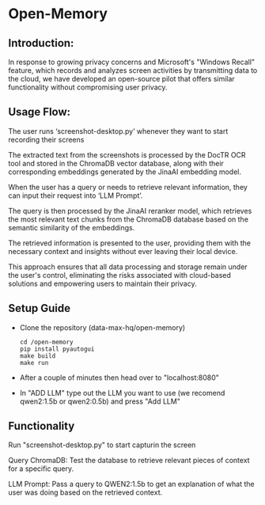 # Open-Memory

## Introduction:

In response to growing privacy concerns and Microsoft's "Windows Recall" feature, which records and analyzes screen activities by transmitting data to the cloud, we have developed an open-source pilot that offers similar functionality without compromising user privacy.


## Usage Flow:

The user runs ‘screenshot-desktop.py’ whenever they want to start recording their screens

  
The extracted text from the screenshots is processed by the DocTR OCR tool and stored in the ChromaDB vector database, along with their corresponding embeddings generated by the JinaAI embedding model.

  
When the user has a query or needs to retrieve relevant information, they can input their request into ‘LLM Prompt’.

  
The query is then processed by the JinaAI reranker model, which retrieves the most relevant text chunks from the ChromaDB database based on the semantic similarity of the embeddings.

  
The retrieved information is presented to the user, providing them with the necessary context and insights without ever leaving their local device.

  
This approach ensures that all data processing and storage remain under the user's control, eliminating the risks associated with cloud-based solutions and empowering users to maintain their privacy.



## Setup Guide
* Clone the repository (data-max-hq/open-memory)
  
  ```
  cd /open-memory
  pip install pyautogui
  make build
  make run
  ```
  
* After a couple of minutes then head over to "localhost:8080"
* In "ADD LLM" type out the LLM you want to use (we recomend qwen2:1.5b or qwen2:0.5b) and press "Add LLM"

  

## Functionality
Run "screenshot-desktop.py" to start capturin the screen

  
Query ChromaDB: Test the database to retrieve relevant pieces of context for a specific query.

  
LLM Prompt: Pass a query to QWEN2:1.5b to get an explanation of what the user was doing based on the retrieved context.
